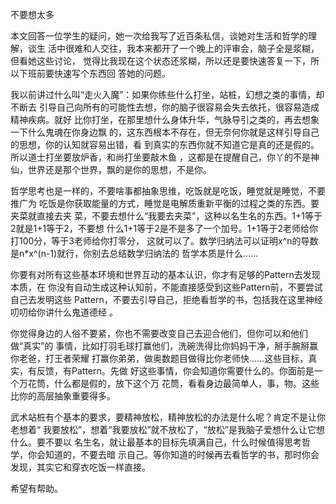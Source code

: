 不要想太多

本文回答一位学生的疑问，她一次给我写了近百条私信，谈她对生活和哲学的理解，谈生
活中很难和人交往，我本来都开了一个晚上的评审会，脑子全是浆糊，但看她这些讨论，
觉得比我现在这个状态还浆糊，所以还是要快速答复一下，所以下班前要快速写个东西回
答她的问题。

我以前讲过什么叫“走火入魔”：如果你练些什么打坐，站桩，幻想之类的事情，却不断去
引导自己向所有的可能性去想，你的脑子很容易会失去依托，很容易造成精神疾病。就好
比你打坐，在那里想什么身体升华，气脉导引之类的，再去想象一下什么鬼魂在你身边飘
的，这东西根本不存在，但无奈何你就是这样引导自己的思想，你的认知就容易出错，看
到真实的东西你就不知道它是真的还是假的。所以道士打坐要放炉香，和尚打坐要敲木鱼
，这都是在提醒自己，你丫的不是神仙，世界还是那个世界，飘的是你的思想，不是你。

哲学思考也是一样的，不要啥事都抽象思维，吃饭就是吃饭，睡觉就是睡觉，不要推广为
吃饭是你获取能量的方式，睡觉是电解质重新平衡的过程之类的东西。要夹菜就直接去夹
菜，不要去想什么“我要去夹菜”，这种以名生名的东西。1+1等于2就是1+1等于2，不要想
什么1+1等于2是不是多了一个加号。1+1等于2老师给你打100分，等于3老师给你打零分，
这就可以了。数学归纳法可以证明x^n的导数是n*x^(n-1)就行，你别去总结数学归纳法的
哲学本质是什么……

你要有对所有这些基本环境和世界互动的基本认识，你才有足够的Pattern去发现本质，在
你没有自动生成这种认知前，不能直接感受到这些Pattern前，不要尝试自己去发明这些
Pattern，不要去引导自己，拒绝看哲学的书，包括我在这里神经叨叨给你讲什么鬼道德经
。

你觉得身边的人俗不要紧，你也不需要改变自己去迎合他们，但你可以和他们做“真实”的
事情，比如打羽毛球打赢他们，洗碗洗得比你妈妈干净，掰手腕掰赢你老爸，打王者荣耀
打赢你弟弟，做奥数题目做得比你老师快……这些目标，真实，有反馈，有Pattern。先做
好这些事情，你会知道你需要什么的。你面前是一个万花筒，什么都是假的，放下这个万
花筒，看看身边最简单人，事，物。这些比你的高层抽象重要得多。

武术站桩有个基本的要求，要精神放松，精神放松的办法是什么呢？肯定不是让你老想着“
我要放松”，想着“我要放松”就不放松了，“放松”是我脑子爱想什么让它想什么。要不要以
名生名，就让最基本的目标先填满自己，什么时候值得思考哲学，你会知道的，不要去暗
示自己。等你知道的时候再去看哲学的书，那时你会发现，其实它和穿衣吃饭一样直接。

希望有帮助。
